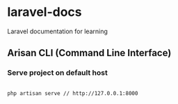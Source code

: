 # laravel-docs
Laravel documentation for learning
  
  
## Arisan CLI (Command Line Interface)  

  
  
### Serve project on default host  
  
```

php artisan serve // http://127.0.0.1:8000

```
